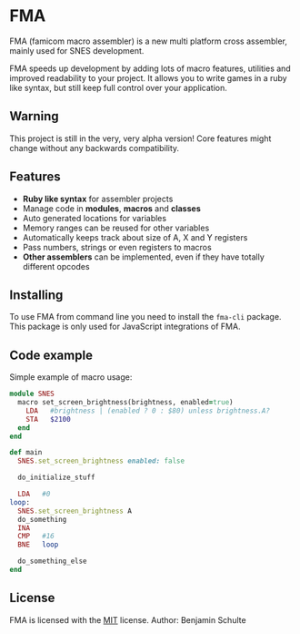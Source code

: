 FMA
====

FMA (famicom macro assembler) is a new multi platform cross assembler, mainly used for SNES development.

FMA speeds up development by adding lots of macro features, utilities and improved readability to your project. It allows you to write games in a ruby like syntax, but still keep full control over your application.


Warning
-------

This project is still in the very, very alpha version! Core features might change
without any backwards compatibility.


Features
--------

* **Ruby like syntax** for assembler projects
* Manage code in **modules**, **macros** and **classes**
* Auto generated locations for variables
* Memory ranges can be reused for other variables
* Automatically keeps track about size of A, X and Y registers
* Pass numbers, strings or even registers to macros
* **Other assemblers** can be implemented, even if they have totally different opcodes


Installing
----------

To use FMA from command line you need to install the `fma-cli` package. This package is
only used for JavaScript integrations of FMA.


Code example
------------

Simple example of macro usage:

```ruby
module SNES
  macro set_screen_brightness(brightness, enabled=true)
    LDA   #brightness | (enabled ? 0 : $80) unless brightness.A?
    STA   $2100
  end
end

def main
  SNES.set_screen_brightness enabled: false

  do_initialize_stuff

  LDA   #0
loop:
  SNES.set_screen_brightness A
  do_something
  INA
  CMP   #16
  BNE   loop

  do_something_else
end
```


License
-------

FMA is licensed with the [MIT](./LICENSE.md) license. Author: Benjamin Schulte

